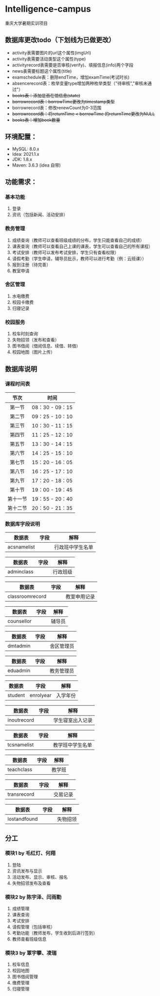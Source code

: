 # Intelligence-campus
重庆大学暑期实训项目

## 数据库更改todo（下划线为已做更改）
* activity表需要图片的url这个属性(imgUrl)
* activity表需要活动类型这个属性(type)
* activityrecord表需要是否审核(verify)、填报信息(info)两个字段
* news表需要标题这个属性(title)
* examschedule表：删除endTime，增加examTime(考试时长)
* absencerecord表：枚举变量type增加两种枚举类型（"待审核","审核未通过"）
* ~~books表：添加是否在馆信息(state)~~
* ~~borrowrecord表：borrowTime更改为timestamp类型~~
* borrowrecord表：修改renewCount为0-3范围
* ~~borrowrecord表：将returnTime < borrowTime 的returnTime更改为NULL~~
* ~~books表：增加book数量~~
 

## 环境配置：   

* MySQL: 8.0.x
* Idea: 2021.1.x
* JDK: 1.8.x
* Maven: 3.6.3 (idea 自带)

## 功能需求：

### 基本功能

1. 登录
2. 资讯（包括新闻、活动安排）

### 教务管理

1. 成绩查询（教师可以查看班级成绩的分布，学生只能查看自己的成绩）
2. 课表查询（教师可以查看自己上课的课表，学生可以查看自己的所有课程）
3. 考试安排（教师可以发布考试安排，学生只有查看权限）
4. 请假考勤（学生申请，辅导员批示，教师可以进行考勤（例：云班课））
5. 报到注册（待完善）
6. 教室申请

### 舍区管理

1. 水电缴费
2. 校园卡缴费
3. 归寝记录

### 校园服务

1. 校车时刻查询
2. 失物招领（发布和查看）
3. 图书借阅（借阅信息、续借、转借）
4. 校园地图（图片上传）

## 数据库说明

### 课程时间表

|  节次   | 时间  |
|  :---:  | :---:  |
| 第一节  | 08：30 - 09：15 |
| 第二节  | 09：25 - 10：10 |
| 第三节  | 10：30 - 11：15 |
| 第四节  | 11：25 - 12：10 |
| 第五节  | 13：30 - 14：15 |
| 第六节  | 14：25 - 15：10 |
| 第七节  | 15：20 - 16：05 |
| 第八节  | 16：25 - 17：10 |
| 第九节  | 17：20 - 18：05 |
| 第十节  | 19：00 - 19：45 |
| 第十一节 | 19：55 - 20：40 |
| 第十二节 | 20：50 - 21：35 |

### 数据库字段说明

| 数据表 |  字段   | 解释  |
|  :---:  |  :---:  | :---:  |
| acsnamelist  | |行政班中学生名单 |

| 数据表 |  字段   | 解释  |
|  :---:  |  :---:  | :---:  |
| adminclass | | 行政班级 |

| 数据表 |  字段   | 解释  |
|  :---:  |  :---:  | :---:  |
| classroomrecord | | 教室申用记录 |

| 数据表 |  字段   | 解释  |
|  :---:  |  :---:  | :---:  |
| counsellor  | | 辅导员 |

| 数据表 | 字段 | 解释  |
|  :---:  |  :---:  | :---:  |
| dmtadmin |  | 舍区管理员 |

| 数据表 |  字段   | 解释  |
|  :---:  |  :---:  | :---:  |
| eduadmin |  | 教务管理员 |

| 数据表 |  字段   | 解释  |
|  :---:  |  :---:  | :---:  |
| student | enrolyear | 入学年份 |

| 数据表 |  字段   | 解释  |
|  :---:  |  :---:  | :---:  |
| inoutrecord  | | 学生寝室出入记录 |

| 数据表 |  字段   | 解释  |
|  :---:  |  :---:  | :---:  |
| tcsnamelist  | | 教学班中学生名单 |

| 数据表 |  字段   | 解释  |
|  :---:  |  :---:  | :---:  |
| teachclass | | 教学班 |

| 数据表 |  字段   | 解释  |
|  :---:  |  :---:  | :---:  |
| transrecord  | | 交易记录 |

| 数据表 |  字段   | 解释  |
|  :---:  |  :---:  | :---:  |
| lostandfound | | 失物招领 |


## 分工

### 模块1 by 毛红灯、何翔 

1. 登陆
2. 资讯发布与显示
3. 活动发布、显示、审核、报名
4. 失物招领发布及查看

   

### 模块2 by 陈宇泽、闫雨勤

1. 成绩管理
2. 课表查询
3. 考试安排
4. 请假管理（包括审核）
5. 考勤功能（教师发布，学生收到后进行签到）
6. 教师查看班级信息



### 模块3 by 覃宇攀、凌瑞

1. 校车信息
2. 校园地图
3. 图书借阅管理
4. 缴费管理
5. 归寝管理

